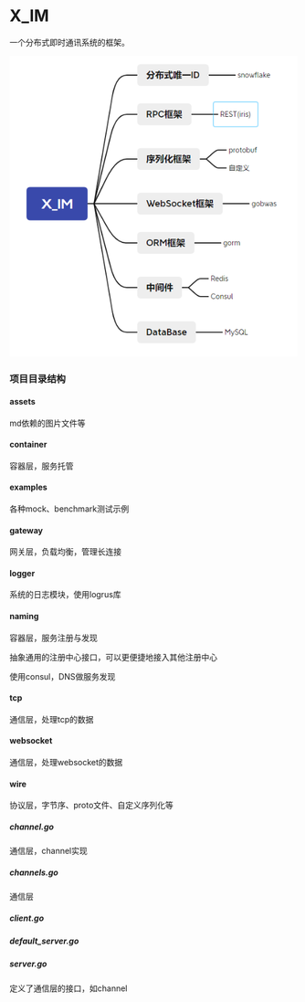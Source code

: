 # X_IM

一个分布式即时通讯系统的框架。

![技术选型](./assets/technicalSelect.png)

### 项目目录结构

#### assets

md依赖的图片文件等

#### container

容器层，服务托管

#### examples

各种mock、benchmark测试示例

#### gateway

网关层，负载均衡，管理长连接

#### logger

系统的日志模块，使用logrus库

#### naming

容器层，服务注册与发现

抽象通用的注册中心接口，可以更便捷地接入其他注册中心

使用consul，DNS做服务发现

#### tcp

通信层，处理tcp的数据

#### websocket

通信层，处理websocket的数据

#### wire

协议层，字节序、proto文件、自定义序列化等

##### channel.go

通信层，channel实现

##### channels.go

通信层

##### client.go

##### default_server.go

##### server.go

定义了通信层的接口，如channel